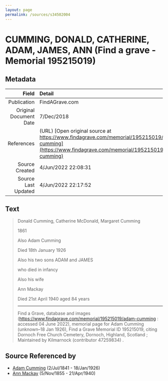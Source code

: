 ```yaml
---
layout: page
permalink: /sources/s34502004
---
```


# CUMMING, DONALD, CATHERINE, ADAM, JAMES, ANN (Find a grave - Memorial 195215019)

## Metadata
Field | Detail
---:|:---
Publication | FindAGrave.com
Original Document Date | 7/Dec/2018
References | (URL) [Open original source at https://www.findagrave.com/memorial/195215019/adam-cumming](https://www.findagrave.com/memorial/195215019/adam-cumming)
Source Created | 4/Jun/2022 22:08:31
Source Last Updated | 4/Jun/2022 22:17:52

## Text

> Donald Cumming, Catherine McDonald, Margaret Cumming
>
> 1861
>
> Also Adam Cumming
>
> Died 18th January 1926
>
> Also his two sons ADAM and JAMES
>
> who died in infancy
>
> Also his wife
>
> Ann Mackay
>
> Died 21st April 1940 aged 84 years
>
> ---
>
> Find a Grave, database and images (https://www.findagrave.com/memorial/195215019/adam-cumming : accessed 04 June 2022), memorial page for Adam Cumming (unknown–18 Jan 1926), Find a Grave Memorial ID 195215019, citing Dornoch Free Church Cemetery, Dornoch, Highland, Scotland ; Maintained by Kilmarnock (contributor 47259834) .
>

## Source Referenced by

* [Adam Cumming](../people/@55409960@-adam-cumming-b1841-7-2-d1926-1-18.md) (2/Jul/1841 - 18/Jan/1926)
* [Ann Mackay](../people/@74868546@-ann-mackay-b1855-11-5-d1940-4-21.md) (5/Nov/1855 - 21/Apr/1940)
